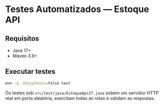 # Testes Automatizados — Estoque API

## Requisitos
- Java 17+
- Maven 3.9+

## Executar testes
```bash
mvn -q -DskipTests=false test
```

Os testes sob `src/test/java/EstoqueApiIT.java` sobem um servidor HTTP real em porta aleatória, exercitam todas as rotas e validam as respostas.
